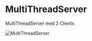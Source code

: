 # MultiThreadServer
MultiThreadServer med 2 Clients 

![MultiThreadServer](https://github.com/Ryzaxd/MultiThreadServer/assets/110767229/c3f293b1-1e86-4c83-8f87-51ca6dd389a8)
